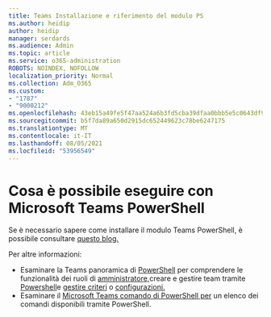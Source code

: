 ```yaml
---
title: Teams Installazione e riferimento del modulo PS
ms.author: heidip
author: heidip
manager: serdards
ms.audience: Admin
ms.topic: article
ms.service: o365-administration
ROBOTS: NOINDEX, NOFOLLOW
localization_priority: Normal
ms.collection: Adm_O365
ms.custom:
- "1787"
- "9000212"
ms.openlocfilehash: 43eb15a49fe5f47aa524a6b3fd5cba39dfaa0bbb5e5c0643df90ae37b33dd1f4
ms.sourcegitcommit: b5f7da89a650d2915dc652449623c78be6247175
ms.translationtype: MT
ms.contentlocale: it-IT
ms.lasthandoff: 08/05/2021
ms.locfileid: "53956549"
---
```

# <a name="what-you-can-accomplish-with-microsoft-teams-powershell-module"></a>Cosa è possibile eseguire con Microsoft Teams PowerShell

Se è necessario sapere come installare il modulo Teams PowerShell, è possibile consultare [questo blog.](https://blogs.technet.microsoft.com/skypehybridguy/2017/11/07/microsoft-teams-powershell-support/)

Per altre informazioni:

- Esaminare la Teams panoramica di [PowerShell](https://docs.microsoft.com/MicrosoftTeams/teams-powershell-overview) per comprendere le funzionalità dei ruoli di [amministratore,](https://docs.microsoft.com/MicrosoftTeams/using-admin-roles)creare e gestire team tramite [Powershell](https://docs.microsoft.com/MicrosoftTeams/teams-powershell-overview#creating-and-managing-teams-via-powershell)e [gestire criteri](https://docs.microsoft.com/MicrosoftTeams/teams-powershell-overview#managing-policies-via-powershell) o [configurazioni.](https://docs.microsoft.com/MicrosoftTeams/teams-powershell-overview#managing-configurations-via-powershell) 
- Esaminare il [Microsoft Teams comando di PowerShell per](https://docs.microsoft.com/powershell/module/teams/?view=teams-ps) un elenco dei comandi disponibili tramite PowerShell. 
